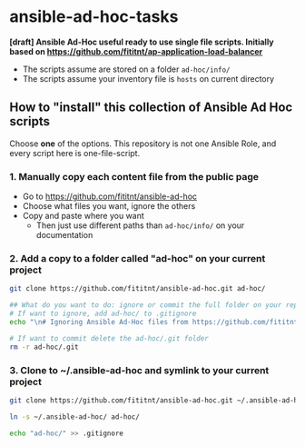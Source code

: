 # ansible-ad-hoc-tasks
**[draft] Ansible Ad-Hoc useful ready to use single file scripts.
Initially based on https://github.com/fititnt/ap-application-load-balancer**

- The scripts assume are stored on a folder `ad-hoc/info/`
- The scripts assume your inventory file is `hosts` on current directory

## How to "install" this collection of Ansible Ad Hoc scripts

Choose **one** of the options. This repository is not one Ansible Role, and
every script here is one-file-script.

### 1. Manually copy each content file from the public page

- Go to <https://github.com/fititnt/ansible-ad-hoc>
- Choose what files you want, ignore the others
- Copy and paste where you want
  - Then just use different paths than `ad-hoc/info/` on your documentation

### 2. Add a copy to a folder called "ad-hoc" on your current project

```bash
git clone https://github.com/fititnt/ansible-ad-hoc.git ad-hoc/

## What do you want to do: ignore or commit the full folder on your repository?
# If want to ignore, add ad-hoc/ to .gitignore
echo "\n# Ignoring Ansible Ad-Hoc files from https://github.com/fititnt/ansible-ad-hoc \nad-hoc/" >> .gitignore

# If want to commit delete the ad-hoc/.git folder
rm -r ad-hoc/.git

```

### 3. Clone to ~/.ansible-ad-hoc and symlink to your current project

```bash
git clone https://github.com/fititnt/ansible-ad-hoc.git ~/.ansible-ad-hoc/

ln -s ~/.ansible-ad-hoc/ ad-hoc/

echo "ad-hoc/" >> .gitignore
```